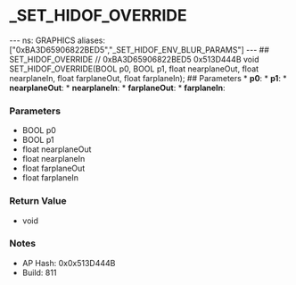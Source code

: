 # _SET_HIDOF_OVERRIDE

--- ns: GRAPHICS aliases: ["0xBA3D65906822BED5","_SET_HIDOF_ENV_BLUR_PARAMS"] --- ## SET_HIDOF_OVERRIDE  // 0xBA3D65906822BED5 0x513D444B void SET_HIDOF_OVERRIDE(BOOL p0, BOOL p1, float nearplaneOut, float nearplaneIn, float farplaneOut, float farplaneIn);  ## Parameters * **p0**: * **p1**: * **nearplaneOut**: * **nearplaneIn**: * **farplaneOut**: * **farplaneIn**:

### Parameters
* BOOL p0
* BOOL p1
* float nearplaneOut
* float nearplaneIn
* float farplaneOut
* float farplaneIn

### Return Value
* void

### Notes
* AP Hash: 0x0x513D444B
* Build: 811

